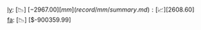 [ly](record/ly/summary.md): [📉] [$-2967.00]  
[mm](record/mm/summary.md): [📈] [$2608.60]  
[fa](record/fa/summary.md): [📉] [$-900359.99]  
